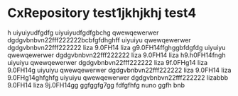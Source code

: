 # CxRepository test1jkhjkhj test4

h
uiyuiyudfgdfg uiyuiyudfgdfgbchg
qwewqewerwer dgdgvbnbvn22fff222222bcbfgfdhghff
uiyuiyu qwewqewerwer dgdgvbnbvn22fff222222 liza 9.0FH14 liza g9.0FH14ffghggbfdgfdg
uiyuiyu qwewqewerwer dgdgvbnbvn22fff222222 liza 9.0FH14 liza h9.h0FH14fngh
uiyuiyu qwewqewerwer dgdgvbnbvn22fff222222 liza 9f.0FHg14 liza 9.0FH14g
uiyuiyu qwewqewerwer dgdgvbnbvn22fff222222 liza 9.0FH14 liza 9.0FHg14ghfghfg
uiyuiyu qwewqewerwer dgdgvbnbvn22fff222222 lizabbb 9.0FH14 liza 9j.0FH14gg
ggfggfg7gg
fdfgfhfg
nuno  ggfh
bnb
